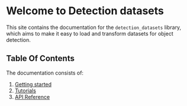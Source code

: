 # Welcome to Detection datasets

This site contains the documentation for the
`detection_datasets` library, which aims to make it easy
to load and transform datasets for object detection.

## Table Of Contents

The documentation consists of:

1. [Getting started](getting_started.md)
2. [Tutorials](tutorials.md)
3. [API Reference](./reference/index.md)
